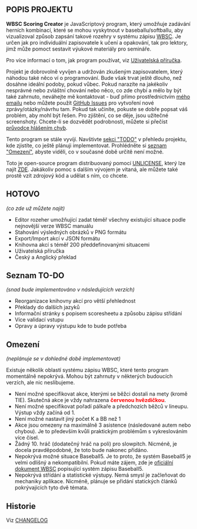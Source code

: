 ## POPIS PROJEKTU

**WBSC Scoring Creator** je JavaScriptový program, který umožňuje zadávání herních kombinací, které se mohou vyskytnout v baseballu/softballu, aby vizualizoval způsob zapsání takové rozehry v systému zápisu [WBSC](https://www.wbsc.org/). Je určen jak pro individuální zapisovatele k učení a opakování, tak pro lektory, jimž může pomoct sestavit výukové materiály pro semináře.

Pro více informací o tom, jak program používat, viz [Uživatelská příručka](/help).

Projekt je dobrovolně vyvíjen a udržován zkušeným zapisovatelem, který náhodou také něco ví o programování. Bude však trvat ještě dlouho, než dosáhne ideální podoby, pokud vůbec. Pokud narazíte na jakékoliv nesprávné nebo zvláštní chování nebo něco, co zde chybí a mělo by být také zahrnuto, neváhejte mě kontaktovat - buď přímo prostřednictvím [mého emailu](mailto:alois.seckar{'@'}gmail.com) nebo můžete použít [GitHub Issues](https://github.com/AloisSeckar/WBSC-Scoring/issues) pro vytvoření nové zprávy/otázky/návrhu tam. Pokud tak učiníte, pokuste se dobře popsat váš problém, aby mohl být řešen. Pro zjištění, co se děje, jsou užitečné screenshoty. Chcete-li se dozvědět podrobnosti, můžete si přečíst [průvodce hlášením chyb](/help).

Tento program se stále vyvíjí. Navštivte [sekci "TODO"](/project#todo) v přehledu projektu, kde zjistíte, co ještě plánuji implementovat. Prohlédněte si [seznam "Omezení"](/project#limitations), abyste viděli, co v současné době určitě není možné.

Toto je open-source program distribuovaný pomocí [UNLICENSE](https://unlicense.org/), který lze najít [ZDE](https://github.com/AloisSeckar/WBSC-Scoring). Jakákoliv pomoc s dalším vývojem je vítaná, ale můžete také prostě vzít zdrojový kód a udělat s ním, co chcete.

<a id="done"></a>
 
## HOTOVO
_(co zde už můžete najít)_

<ul class="list-disc">
<li>Editor rozeher umožňující zadat téměř všechny existující situace podle nejnovější verze WBSC manuálu</li><li>Stahování výsledných obrázků v PNG formátu</li><li>Export/Import akcí v JSON formátu</li><li>Knihovna akcí s téměř 200 předdefinovanými situacemi</li><li>Uživatelská příručka</li><li>Český a Anglický překlad</li>
</ul>

<a id="todo"></a>

## Seznam TO-DO
_(snad bude implementováno v následujících verzích)_

<ul class="list-disc">
<li>Reorganizace knihovny akcí pro větší přehlednost</li><li>Překlady do dalších jazyků</li><li>Informační stránky s popisem scoresheetu a způsobu zápisu střídání</li><li>Více validací vstupu</li><li>Opravy a úpravy výstupu kde to bude potřeba</li>
</ul>

<a id="limitations"></a>

## Omezení
_(neplánuje se v dohledné době implementovat)_

Existuje několik oblastí systému zápisu WBSC, které tento program momentálně nepokrývá. Mohou být zahrnuty v některých budoucích verzích, ale nic neslibujeme.

<ul class="list-disc">
<li>Není možné specifikovat akce, kterými se běžci dostali na mety (kromě TIE). Skutečná akce je vždy nahrazena <strong><span style="color: red">červenou hvězdičkou</span></strong>.</li><li>Není možné specifikovat pořadí pálkaře a předchozích běžců v lineupu. Výstup vždy začíná od 1.</li><li>Není možné nastavit jiný počet K a BB než 1</li><li>Akce jsou omezeny na maximálně 3 asistence (následované autem nebo chybou). Je to především kvůli praktickým problémům s vykreslováním více čísel.</li><li>Žádný 10. hráč (dodatečný hráč na poli) pro slowpitch. Nicméně, je docela pravděpodobné, že toto bude nakonec přidáno.</li><li>Nepokrývá možné situace Baseball5. Je to proto, že systém Baseball5 je velmi odlišný a nekompatibilní. Pokud máte zájem, zde je <a href="https://s3-eu-west-1.amazonaws.com/static.wbsc.org/assets/cms/documents/9b129842-cb39-da53-4b67-9c4c5a86f997.pdf">oficiální dokument WBSC</a> popisující systém zápisu Baseball5.</li><li>Nepokrývá střídání a statistické výstupy. Nemá smysl je začleňovat do mechaniky aplikace. Nicméně, plánuje se přidání statických článků pokrývajících tyto dvě témata.</li>
</ul>

<a id="history"></a>

## Historie
Viz [CHANGELOG](https://github.com/AloisSeckar/WBSC-Scoring/blob/master/CHANGELOG.md)
